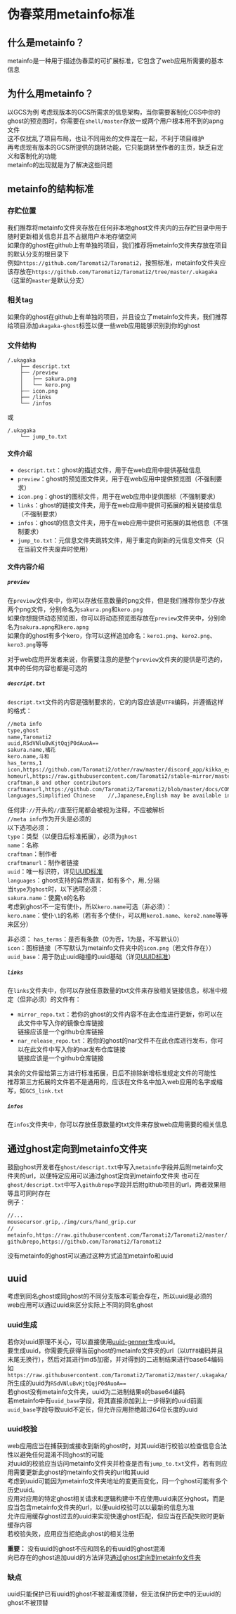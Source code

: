 # 伪春菜用metainfo标准  

## 什么是metainfo？  

metainfo是一种用于描述伪春菜的可扩展标准，它包含了web应用所需要的基本信息  

## 为什么用metainfo？  

以GCS为例
考虑现版本的GCS所需求的信息架构，当你需要客制化CGS中你的ghost的预览图时，你需要在`shell/master`存放一或两个用户根本用不到的apng文件  
这不仅扰乱了项目布局，也让不同用处的文件混在一起，不利于项目维护  
再考虑现有版本的GCS所提供的跳转功能，它只能跳转至作者的主页，缺乏自定义和客制化的功能  
metainfo的出现就是为了解决这些问题  

## metainfo的结构标准  

### 存贮位置  

我们推荐将metainfo文件夹存放在任何非本地ghost文件夹内的云存贮目录中用于随时更新相关信息并且不占据用户本地存储空间  
如果你的ghost在github上有单独的项目，我们推荐将metainfo文件夹存放在项目的默认分支的根目录下  
例如`https://github.com/Taromati2/Taromati2`，按照标准，metainfo文件夹应该存放在`https://github.com/Taromati2/Taromati2/tree/master/.ukagaka`（这里的`master`是默认分支）  

### 相关tag  

如果你的ghost在github上有单独的项目，并且设立了metainfo文件夹，我们推荐给项目添加`ukagaka-ghost`标签以便一些web应用能够识别到你的ghost  

### 文件结构  

```filetree
/.ukagaka
    ├── descript.txt
    ├── /preview
    │   ├── sakura.png
    │   └── kero.png
    ├── icon.png
    ├── /links
    └── /infos
```

或

```filetree
/.ukagaka
    └── jump_to.txt
```

#### 文件介绍  

- `descript.txt`：ghost的描述文件，用于在web应用中提供基础信息  
- `preview`：ghost的预览图文件夹，用于在web应用中提供预览图（不强制要求）  
- `icon.png`：ghost的图标文件，用于在web应用中提供图标（不强制要求）  
- `links`：ghost的链接文件夹，用于在web应用中提供可拓展的相关链接信息（不强制要求）
- `infos`：ghost的信息文件夹，用于在web应用中提供可拓展的其他信息（不强制要求）
- `jump_to.txt`：元信息文件夹跳转文件，用于重定向到新的元信息文件夹（只在当前文件夹废弃时使用）  

#### 文件内容介绍

##### `preview`

在`preview`文件夹中，你可以存放任意数量的png文件，但是我们推荐你至少存放两个png文件，分别命名为`sakura.png`和`kero.png`  
如果你想提供动态预览图，你可以将动态预览图存放在`preview`文件夹中，分别命名为`sakura.apng`和`kero.apng`  
如果你的ghost有多个kero，你可以这样追加命名：`kero1.png`、`kero2.png`、`kero3.png`等等  

对于web应用开发者来说，你需要注意的是整个`preview`文件夹的提供是可选的，其中的任何内容也都是可选的  

##### `descript.txt`

`descript.txt`文件的内容是强制要求的，它的内容应该是`UTF8`编码，并遵循这样的格式：  

```txt
//meta info
type,ghost
name,Taromati2
uuid,R5dVNluBvKjtQqjP0dAuoA==
sakura.name,橘花
kero.name,斗和
has_terms,1
icon,https://github.com/Taromati2/other/raw/master/discord_app/kikka_eye_open.png
homeurl,https://raw.githubusercontent.com/Taromati2/stable-mirror/master/Taromati2/
craftman,8 and other contributors
craftmanurl,https://github.com/Taromati2/Taromati2/blob/master/docs/CONTRIBUTORS.md
languages,Simplified Chinese	//,Japanese,English may be available in future
```

任何非`://`开头的`//`直至行尾都会被视为注释，不应被解析  
`//meta info`作为开头是必须的  
以下选项必须：  
`type`：类型（以便日后标准拓展），必须为`ghost`  
`name`：名称  
`craftman`：制作者  
`craftmanurl`：制作者链接  
`uuid`：唯一标识符，详见[UUID标准](#uuid)  
`languages`：ghost支持的自然语言，如有多个，用`,`分隔  
当`type`为`ghost`时，以下选项必须：  
`sakura.name`：使魔`\0`的名称  
考虑到ghost不一定有使仆，所以`kero.name`可选（非必须）：  
`kero.name`：使仆`\1`的名称（若有多个使仆，可以用`kero1.name`、`kero2.name`等等来区分）  

非必须：
`has_terms`：是否有条款（0为否，1为是，不写默认0）  
`icon`：图标链接（不写默认为metainfo文件夹中的`icon.png`（若文件存在））  
`uuid_base`：用于防止uuid碰撞的uuid基础（详见[UUID标准](#uuid)）  

##### `links`

在`links`文件夹中，你可以存放任意数量的txt文件来存放相关链接信息，标准中规定（但非必须）的文件有：

- `mirror_repo.txt`：若你的ghost的文件内容不在此仓库进行更新，你可以在此文件中写入你的镜像仓库链接  
  链接应该是一个github仓库链接  
- `nar_release_repo.txt`：若你的ghost的nar文件不在此仓库进行发布，你可以在此文件中写入你的nar发布仓库链接  
  链接应该是一个github仓库链接

其余的文件留给第三方进行标准拓展，日后不排除新增标准规定文件的可能性  
推荐第三方拓展的文件若不是通用的，应该在文件名中加入web应用的名字或缩写，如`GCS_link.txt`

##### `infos`

在`infos`文件夹中，你可以存放任意数量的txt文件来存放web应用需要的相关信息  

## 通过ghost定向到metainfo文件夹  

鼓励ghost开发者在`ghost/descript.txt`中写入`metainfo`字段并后附metainfo文件夹的url，以便特定应用可以通过ghost定向到metainfo文件夹
也可在`ghost/descript.txt`中写入`githubrepo`字段并后附github项目的url，两者效果相等且可同时存在  
例子：

```txt
//...
mousecursor.grip,./img/curs/hand_grip.cur
//
metainfo,https://raw.githubusercontent.com/Taromati2/Taromati2/master/.ukagaka/
githubrepo,https://github.com/Taromati2/Taromati2
```

没有metainfo的ghost可以通过这种方式追加metainfo和uuid  

## uuid

考虑到同名ghost或同ghost的不同分支版本可能会存在，所以uuid是必须的  
web应用可以通过uuid来区分实际上不同的同名ghost  

### uuid生成  

若你对uuid原理不关心，可以直接使用[uuid-genner](https://github.com/ukatech/metainfo-standard/tree/master/uuid-genner)生成uuid。  
要生成uuid，你需要先获得当前ghost的metainfo文件夹的url（以`UTF8`编码并且末尾无换行），然后对其进行md5加密，并对得到的二进制结果进行base64编码  
如`https://raw.githubusercontent.com/Taromati2/Taromati2/master/.ukagaka/`所生成的uuid为`R5dVNluBvKjtQqjP0dAuoA==`  
若ghost没有metainfo文件夹，uuid为二进制结果`0`的base64编码  
若metainfo中有`uuid_base`字段，将其直接添加到上一步得到的uuid前面  
`uuid_base`字段导致uuid不定长，但允许应用拒绝超过64位长度的uuid  

### uuid校验  

web应用应当在捕获到或接收到新的ghost时，对其uuid进行校验以检查信息合法性以避免任何混淆不同ghost的可能  
对uuid的校验应当访问metainfo文件夹并检查是否有`jump_to.txt`文件，若有则应用需要更新此ghost的metainfo文件夹的url和其uuid  
考虑到uuid可能因为metainfo文件夹地址的变更而变化，同一个ghost可能有多个历史uuid。  
应用对应用的特定ghost相关请求和逻辑构建中不应使用uuid来区分ghost，而是应当包含metainfo文件夹的url，以便uuid校验可以以最新的信息为准  
允许应用缓存ghost过去的uuid来实现快速ghost匹配，但应当在匹配失败时更新缓存内容  
若校验失败，应用应当拒绝此ghost的相关注册  

**重要：** 没有uuid的ghost不应和同名的有uuid的ghost混淆  
向已存在的ghost追加uuid的方法详见[通过ghost定向到metainfo文件夹](#通过ghost定向到metainfo文件夹)  

### 缺点

uuid只能保护已有uuid的ghost不被混淆或顶替，但无法保护历史中的无uuid的ghost不被顶替  
